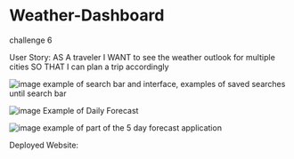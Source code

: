# Weather-Dashboard
challenge 6

User Story: AS A traveler
I WANT to see the weather outlook for multiple cities
SO THAT I can plan a trip accordingly

![image](https://user-images.githubusercontent.com/99284604/161417693-6e024755-976c-4d8d-a71c-f9f44109bcd7.png)
example of search bar and interface, examples of saved searches until search bar

![image](https://user-images.githubusercontent.com/99284604/161417917-209c1afa-f738-4717-bde0-f9fc65fe4b56.png)
Example of Daily Forecast

![image](https://user-images.githubusercontent.com/99284604/161418050-5a2b899d-be46-4b37-b281-1bf705012645.png)
example of part of the 5 day forecast application 

Deployed Website: 
